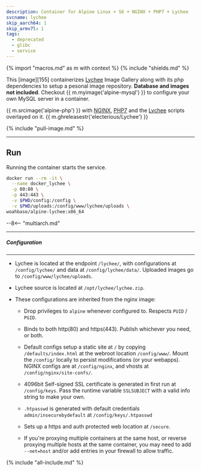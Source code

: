 ```yaml
---
description: Container for Alpine Linux + S6 + NGINX + PHP7 + Lychee
svcname: lychee
skip_aarch64: 1
skip_armv7l: 1
tags:
  - deprecated
  - glibc
  - service
---
```


{% import "macros.md" as m with context %}
{% include "shields.md" %}

This [image][155] containerizes [Lychee][3] Image Gallery along
with its php dependencies to setup a pesonal image repository.
**Database and images not included**. Checkout {{
m.myimage('alpine-mysql') }} to configure your own MySQL
server in a container.

{{ m.srcimage('alpine-php') }} with [NGINX][1], [PHP7][2] and the
[Lychee][4] scripts overlayed on it. {{
m.ghreleasestr('electerious/Lychee') }}

{% include "pull-image.md" %}

---
Run
---

Running the container starts the service.

``` sh
docker run --rm -it \
  --name docker_lychee \
  -p 80:80 \
  -p 443:443 \
  -v $PWD/config:/config \
  -v $PWD/uploads:/config/www/lychee/uploads \
woahbase/alpine-lychee:x86_64
```

--8<-- "multiarch.md"

---
##### Configuration
---

* Lychee is located at the endpoint `/lychee/`, with configurations
  at `/config/lychee/` and data at `/config/lychee/data/`.
  Uploaded images go to `/config/www/lychee/uploads`.

* Lychee source is located at `/opt/lychee/lychee.zip`.

* These configurations are inherited from the nginx image:

    * Drop privileges to `alpine` whenever configured to. Respects
      `PUID` / `PGID`.

    * Binds to both http(80) and https(443). Publish whichever you
      need, or both.

    * Default configs setup a static site at `/` by copying
      `/defaults/index.html` at the webroot location
      `/config/www/`.  Mount the `/config/` locally to persist
      modifications (or your webapps). NGINX configs are at
      `/config/nginx`, and vhosts at `/config/nginx/site-confs/`.

    * 4096bit Self-signed SSL certificate is generated in first
      run at `/config/keys`. Pass the runtime variable
      `SSLSUBJECT` with a valid info string to make your own.

    * `.htpasswd` is generated with default credentials
      `admin/insecurebydefault` at `/config/keys/.htpasswd`

    * Sets up a https and auth protected web location at `/secure`.

    * If you're proxying multiple containers at the same host, or
      reverse proxying multiple hosts at the same container, you
      may need to add `--net=host` and/or add entries in your
      firewall to allow traffic.

[1]: https://nginx.org
[2]: http://php.net/
[3]: https://lychee.electerious.com/
[4]: https://github.com/electerious/Lychee

{% include "all-include.md" %}
